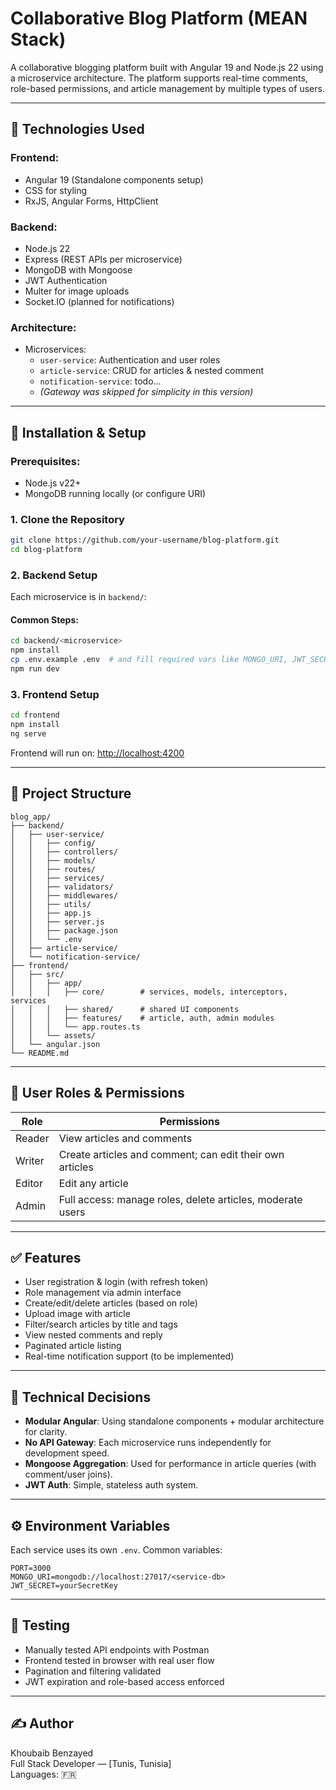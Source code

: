 # Collaborative Blog Platform (MEAN Stack)

A collaborative blogging platform built with Angular 19 and Node.js 22 using a microservice architecture. The platform supports real-time comments, role-based permissions, and article management by multiple types of users.

---

## 🧰 Technologies Used

### Frontend:
- Angular 19 (Standalone components setup)
- CSS for styling
- RxJS, Angular Forms, HttpClient

### Backend:
- Node.js 22
- Express (REST APIs per microservice)
- MongoDB with Mongoose
- JWT Authentication
- Multer for image uploads
- Socket.IO (planned for notifications)

### Architecture:
- Microservices:
  - `user-service`: Authentication and user roles
  - `article-service`: CRUD for articles & nested comment
  - `notification-service`: todo...
  - *(Gateway was skipped for simplicity in this version)*

---

## 🚀 Installation & Setup

### Prerequisites:
- Node.js v22+
- MongoDB running locally (or configure URI)

### 1. Clone the Repository

```bash
git clone https://github.com/your-username/blog-platform.git
cd blog-platform
```

### 2. Backend Setup

Each microservice is in `backend/`:

#### Common Steps:

```bash
cd backend/<microservice>
npm install
cp .env.example .env  # and fill required vars like MONGO_URI, JWT_SECRET
npm run dev
```

### 3. Frontend Setup

```bash
cd frontend
npm install
ng serve
```

Frontend will run on: [http://localhost:4200](http://localhost:4200)

---

## 📁 Project Structure

```plaintext
blog_app/
├── backend/
│   ├── user-service/
│   │   ├── config/
│   │   ├── controllers/
│   │   ├── models/
│   │   ├── routes/
│   │   ├── services/
│   │   ├── validators/
│   │   ├── middlewares/
│   │   ├── utils/
│   │   ├── app.js
│   │   ├── server.js
│   │   ├── package.json
│   │   └── .env
│   ├── article-service/
│   └── notification-service/
├── frontend/
│   ├── src/
│   │   ├── app/
│   │   │   ├── core/        # services, models, interceptors, services
│   │   │   ├── shared/      # shared UI components
│   │   │   ├── features/    # article, auth, admin modules
│   │   │   └── app.routes.ts
│   │   └── assets/
│   └── angular.json
└── README.md
```

---

## 👥 User Roles & Permissions

| Role       | Permissions                                                                 |
|------------|------------------------------------------------------------------------------|
| Reader     | View articles and comments                                                  |
| Writer     | Create articles and comment; can edit their own articles                    |
| Editor     | Edit any article                                                            |
| Admin      | Full access: manage roles, delete articles, moderate users                  |

---

## ✅ Features

- User registration & login (with refresh token)
- Role management via admin interface
- Create/edit/delete articles (based on role)
- Upload image with article
- Filter/search articles by title and tags
- View nested comments and reply
- Paginated article listing
- Real-time notification support (to be implemented)

---

## 🧠 Technical Decisions

- **Modular Angular**: Using standalone components + modular architecture for clarity.
- **No API Gateway**: Each microservice runs independently for development speed.
- **Mongoose Aggregation**: Used for performance in article queries (with comment/user joins).
- **JWT Auth**: Simple, stateless auth system.

---

## ⚙️ Environment Variables

Each service uses its own `.env`. Common variables:

```env
PORT=3000
MONGO_URI=mongodb://localhost:27017/<service-db>
JWT_SECRET=yourSecretKey
```

---

## 🧪 Testing

- Manually tested API endpoints with Postman
- Frontend tested in browser with real user flow
- Pagination and filtering validated
- JWT expiration and role-based access enforced

---

## ✍️ Author

Khoubaib Benzayed  
Full Stack Developer — [Tunis, Tunisia]  
Languages: 🇫🇷
